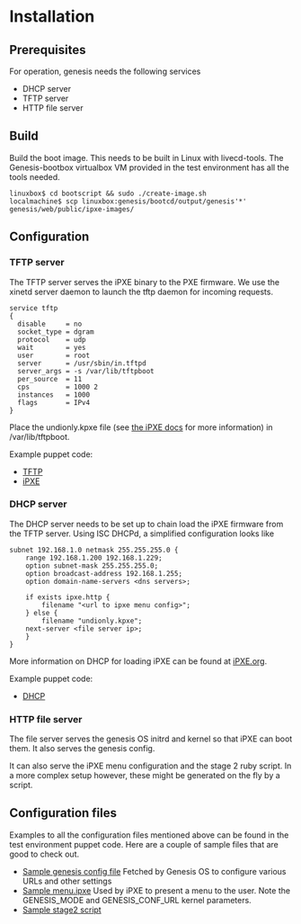 # Installation

## Prerequisites

For operation, genesis needs the following services
- DHCP server
- TFTP server
- HTTP file server

## Build

Build the boot image. This needs to be built in Linux with livecd-tools. The
Genesis-bootbox virtualbox VM provided in the test environment has all the tools
needed.

    linuxbox$ cd bootscript && sudo ./create-image.sh
    localmachine$ scp linuxbox:genesis/bootcd/output/genesis'*' genesis/web/public/ipxe-images/

## Configuration

### TFTP server
The TFTP server serves the iPXE binary to the PXE firmware. We use the xinetd
server daemon to launch the tftp daemon for incoming requests.

```
service tftp
{
  disable     = no
  socket_type = dgram
  protocol    = udp
  wait        = yes
  user        = root
  server      = /usr/sbin/in.tftpd
  server_args = -s /var/lib/tftpboot
  per_source  = 11
  cps         = 1000 2
  instances   = 1000
  flags       = IPv4
}
```

Place the undionly.kpxe file (see
[the iPXE docs](http://ipxe.org/download#chainloading_from_an_existing_pxe_rom)
for more information) in /var/lib/tftpboot.

Example puppet code:
* [TFTP](https://github.com/tumblr/genesis/tree/master/testenv/bootbox/puppet/modules/tftp/manifests)
* [iPXE](https://github.com/tumblr/genesis/tree/master/testenv/bootbox/puppet/modules/ipxe/manifests)

### DHCP server
The DHCP server needs to be set up to chain load the iPXE firmware from the TFTP
server. Using ISC DHCPd, a simplified configuration looks like

```
subnet 192.168.1.0 netmask 255.255.255.0 {
    range 192.168.1.200 192.168.1.229;
    option subnet-mask 255.255.255.0;
    option broadcast-address 192.168.1.255;
    option domain-name-servers <dns servers>;

    if exists ipxe.http {
        filename "<url to ipxe menu config>";
    } else {
        filename "undionly.kpxe";
	next-server <file server ip>;
    }
}
```
More information on DHCP for loading iPXE can be found at 
[iPXE.org](http://ipxe.org/howto/dhcpd#pxe_chainloading).

Example puppet code:
* [DHCP](https://github.com/tumblr/genesis/tree/master/testenv/bootbox/puppet/modules/dhcp/manifests)

### HTTP file server
The file server serves the genesis OS initrd and kernel so that iPXE can boot 
them. It also serves the genesis config.

It can also serve the iPXE menu configuration and the stage 2 ruby script.
In a more complex setup however, these might be generated on the fly by a script.

## Configuration files
Examples to all the configuration files mentioned above can be found in the
test environment puppet code. Here are a couple of sample files that are good
to check out.

* [Sample genesis config file](https://github.com/tumblr/genesis/blob/master/testenv/bootbox/puppet/modules/genesis/templates/config.yaml.erb.sample)
Fetched by Genesis OS to configure various URLs and other settings
* [Sample menu.ipxe](https://github.com/tumblr/genesis/blob/master/testenv/bootbox/puppet/modules/genesis/templates/menu.ipxe.erb)
Used by iPXE to present a menu to the user. Note the GENESIS_MODE and 
GENESIS_CONF_URL kernel parameters.
* [Sample stage2 script](https://github.com/tumblr/genesis/blob/master/testenv/bootbox/puppet/modules/genesis/templates/stage2.erb.sample)

